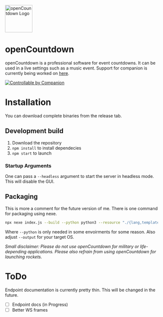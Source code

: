 <img alt="openCountdown Logo" height="90px" src="https://git.project-name-here.de/Project-Name-Here/openCountdown/raw/branch/master/static/logo/logoProposal.svg">

# openCountdown
openCountdown is a professional software for event countdowns. It can be used in a live settings such as a music event. 
Support for companion is currently being worked on [here](https://github.com/bitfocus/companion-module-pnh-opencountdown).

<a href="https://bitfocus.io/companion/?ref=pnh-Opencountdown" target="_new"><img alt="Controllable by Companion" src="https://bitfocus.io/companion-badge.png?ref=pnh-Opencountdown"></a>

# Installation
You can download complete binaries from the release tab.
## Development build
1. Download the repository
2. `npm install` to install dependecies
3. `npm start` to launch

### Startup Arguments
One can pass a `--headless` argument to start the server in headless mode. This will disable the GUI.
## Packaging
This is more a comment for the future version of me. There is one command for packaging using nexe.
```bash
npx nexe index.js --build --python python3 --resource "./{lang,templates,static}/**/*" --ouput "openCountdown.exe”
```
Where `--python` is only needed in some envoirments for some reason. Also  adjust `--output` for your target OS.

*Small disclaimer: Please do not use openCountdown for military or life-depending applications. Please also refrain from using openCountdown for launching rockets.*



# ToDo
Endpoint documentation is currently pretty thin. This will be changed in the future.
- [ ] Endpoint docs (in Progress)
- [ ] Better WS frames
